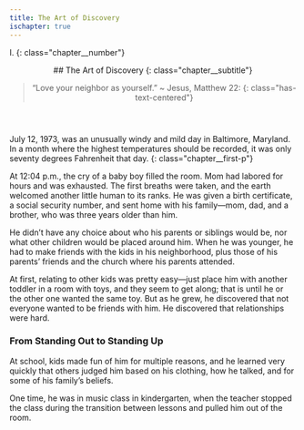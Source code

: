 ```yaml
---
title: The Art of Discovery
ischapter: true
---
```



I.
{: class="chapter__number"}

<header markdown="1" class="chapter__header">
## The Art of Discovery
{: class="chapter__subtitle"}

> “Love your neighbor as yourself.”
> ~ Jesus, Matthew 22:
{: class="has-text-centered"}
</header>

July 12, 1973, was an unusually windy and mild day in Baltimore, Maryland.
In a month where the highest temperatures should be recorded, it was only
seventy degrees Fahrenheit that day.
{: class="chapter__first-p"}

At 12:04 p.m., the cry of a baby boy filled the room. Mom had labored for
hours and was exhausted. The first breaths were taken, and the earth welcomed
another little human to its ranks. He was given a birth certificate, a social
security number, and sent home with his family—mom, dad, and a brother, who
was three years older than him.

He didn’t have any choice about who his parents or siblings would be, nor
what other children would be placed around him. When he was younger, he had
to make friends with the kids in his neighborhood, plus those of his parents’
friends and the church where his parents attended.

At first, relating to other kids was pretty easy—just place him with another
toddler in a room with toys, and they seem to get along; that is until he or the
other one wanted the same toy. But as he grew, he discovered that not everyone
wanted to be friends with him. He discovered that relationships were hard.

### From Standing Out to Standing Up

At school, kids made fun of him for multiple reasons, and he learned very
quickly that others judged him based on his clothing, how he talked, and for
some of his family’s beliefs.

One time, he was in music class in kindergarten, when the teacher stopped
the class during the transition between lessons and pulled him out of the room.